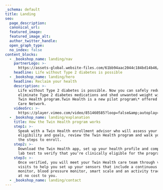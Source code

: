 ```yaml
---
_schema: default
title: Landing
seo:
  page_description:
  canonical_url:
  featured_image:
  featured_image_alt:
  author_twitter_handle:
  open_graph_type:
  no_index: false
content_blocks:
  - _bookshop_name: landing/nav
    partnerLogo: >-
      https://assets-global.website-files.com/61bb94aac2044c184bd14b46/64c2ef6853bfe9e1f0e78f83_BCN_logo%20wo%20dislcaimer_all%20blue_rgb%20(1).png
    headline: Life without Type 2 diabetes is possible
  - _bookshop_name: landing/hero
    headline: Reclaim your health
    description: >-
      Life without Type 2 diabetes is possible. Now you can safely reduce or
      eliminate Type 2 diabetes medications and shed unwanted weight with the
      Twin Health program.Twin Health is a new pilot program\* offered by Blue
      Care Network.
    videoSrc: >-
      https://player.vimeo.com/video/851460585?loop=false&amp;autoplay=false&amp;muted=false&amp;gesture=media&amp;playsinline=true&amp;byline=false&amp;portrait=false&amp;title=false&amp;speed=true&amp;transparent=false&amp;customControls=true
  - _bookshop_name: landing/explanation
    title: How the Twin Health program works
    step1: >-
      Speak with a Twin Health enrollment advisor who will assess your
      eligibility and goals, review the Twin Health program and walk you through
      the steps to enroll.
    step2: >-
      Download the Twin Health app, set up your health profile and complete a
      lab test to verify that you’re clinically eligible for the program.
    step3: >-
      Once verified, you will meet your Twin Health care team through video
      visits to help you set up your sensors that include a continuous glucose
      monitor, blood pressure monitor, smart scale and an activity tracker — all
      at no cost to you.
  - _bookshop_name: landing/contact
---
```

